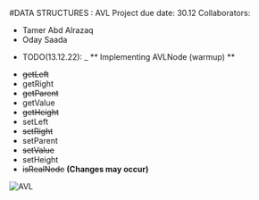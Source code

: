 #DATA STRUCTURES : AVL Project
due date: 30.12
Collaborators: 
- Tamer Abd  Alrazaq
- Oday Saada

* TODO(13.12.22):
_ ** Implementing AVLNode (warmup) **
- ~~getLeft~~
- getRight
- ~~getParent~~
- getValue
- ~~getHeight~~
- setLeft
- ~~setRight~~
- setParent
- ~~setValue~~
- setHeight
- ~~isRealNode~~ **(Changes may occur)**





![AVL](https://miro.medium.com/max/1400/1*fKFQBzBoDDaxeD3yuAlftA.webp)
